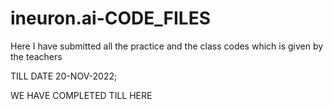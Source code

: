# ineuron.ai-CODE_FILES
Here I have submitted all the practice and the class codes which is given by the teachers

TILL DATE 20-NOV-2022;

 <!-- 
        - HTML
        - CSS
            - Selector
            - Pseudo
            - Marigin
            - padding
            - border
            - background
            - height
            - width 
            - media query 
            - flex
            - grid
            - nth- child
            - postions
            - display 
            - text
     -->

WE HAVE COMPLETED TILL HERE 

